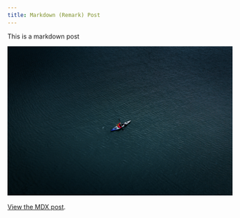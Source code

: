```yaml
---
title: Markdown (Remark) Post
---
```


This is a markdown post

![](images/alex-glebov-EHGZEjnF1Qs-unsplash.jpg)

[View the MDX post](/mdx-post).
